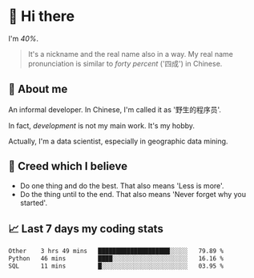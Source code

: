 # 👋 Hi there

I'm *40%*.

> It's a nickname and the real name also in a way.
> My real name pronunciation is similar to *forty percent* ('四成') in Chinese.

## :speech_balloon: About me

An informal developer. In Chinese, I'm called it as '野生的程序员'.

In fact, _development_ is not my main work. It's my hobby.

Actually, I'm a data scientist, especially in geographic data mining.

## :see_no_evil: Creed which I believe

- Do one thing and do the best. That also means 'Less is more'.
- Do the thing until to the end. That also means 'Never forget why you started'.

## :chart_with_upwards_trend: Last 7 days my coding stats

<!--START_SECTION:waka-->

```txt
Other    3 hrs 49 mins   ████████████████████░░░░░   79.89 %
Python   46 mins         ████░░░░░░░░░░░░░░░░░░░░░   16.16 %
SQL      11 mins         █░░░░░░░░░░░░░░░░░░░░░░░░   03.95 %
```

<!--END_SECTION:waka-->
